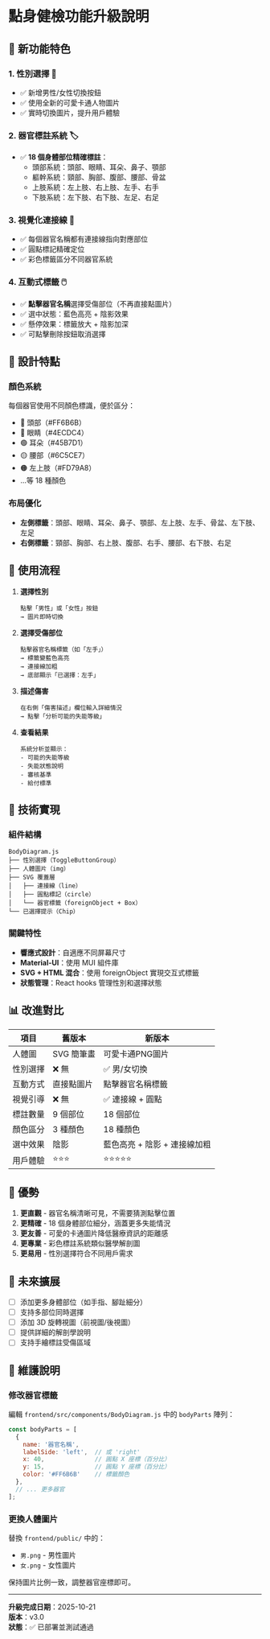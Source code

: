 # 點身健檢功能升級說明

## 🎉 新功能特色

### 1. 性別選擇 👥
- ✅ 新增男性/女性切換按鈕
- ✅ 使用全新的可愛卡通人物圖片
- ✅ 實時切換圖片，提升用戶體驗

### 2. 器官標註系統 🏷️
- ✅ **18 個身體部位精確標註**：
  - 頭部系統：頭部、眼睛、耳朵、鼻子、顎部
  - 軀幹系統：頸部、胸部、腹部、腰部、骨盆
  - 上肢系統：左上肢、右上肢、左手、右手
  - 下肢系統：左下肢、右下肢、左足、右足

### 3. 視覺化連接線 📏
- ✅ 每個器官名稱都有連接線指向對應部位
- ✅ 圓點標記精確定位
- ✅ 彩色標籤區分不同器官系統

### 4. 互動式標籤 🖱️
- ✅ **點擊器官名稱**選擇受傷部位（不再直接點圖片）
- ✅ 選中狀態：藍色高亮 + 陰影效果
- ✅ 懸停效果：標籤放大 + 陰影加深
- ✅ 可點擊刪除按鈕取消選擇

## 🎨 設計特點

### 顏色系統
每個器官使用不同顏色標識，便於區分：
- 🔴 頭部（#FF6B6B）
- 🔵 眼睛（#4ECDC4）
- 🟢 耳朵（#45B7D1）
- 🟡 腰部（#6C5CE7）
- 🟠 左上肢（#FD79A8）
- ...等 18 種顏色

### 布局優化
- **左側標籤**：頭部、眼睛、耳朵、鼻子、顎部、左上肢、左手、骨盆、左下肢、左足
- **右側標籤**：頸部、胸部、右上肢、腹部、右手、腰部、右下肢、右足

## 📱 使用流程

1. **選擇性別**
   ```
   點擊「男性」或「女性」按鈕
   → 圖片即時切換
   ```

2. **選擇受傷部位**
   ```
   點擊器官名稱標籤（如「左手」）
   → 標籤變藍色高亮
   → 連接線加粗
   → 底部顯示「已選擇：左手」
   ```

3. **描述傷害**
   ```
   在右側「傷害描述」欄位輸入詳細情況
   → 點擊「分析可能的失能等級」
   ```

4. **查看結果**
   ```
   系統分析並顯示：
   - 可能的失能等級
   - 失能狀態說明
   - 審核基準
   - 給付標準
   ```

## 🔧 技術實現

### 組件結構
```
BodyDiagram.js
├── 性別選擇（ToggleButtonGroup）
├── 人體圖片（img）
├── SVG 覆蓋層
│   ├── 連接線（line）
│   ├── 圓點標記（circle）
│   └── 器官標籤（foreignObject + Box）
└── 已選擇提示（Chip）
```

### 關鍵特性
- **響應式設計**：自適應不同屏幕尺寸
- **Material-UI**：使用 MUI 組件庫
- **SVG + HTML 混合**：使用 foreignObject 實現交互式標籤
- **狀態管理**：React hooks 管理性別和選擇狀態

## 📊 改進對比

| 項目 | 舊版本 | 新版本 |
|------|--------|--------|
| 人體圖 | SVG 簡筆畫 | 可愛卡通PNG圖片 |
| 性別選擇 | ❌ 無 | ✅ 男/女切換 |
| 互動方式 | 直接點圖片 | 點擊器官名稱標籤 |
| 視覺引導 | ❌ 無 | ✅ 連接線 + 圓點 |
| 標註數量 | 9 個部位 | 18 個部位 |
| 顏色區分 | 3 種顏色 | 18 種顏色 |
| 選中效果 | 陰影 | 藍色高亮 + 陰影 + 連接線加粗 |
| 用戶體驗 | ⭐⭐⭐ | ⭐⭐⭐⭐⭐ |

## 🎯 優勢

1. **更直觀** - 器官名稱清晰可見，不需要猜測點擊位置
2. **更精確** - 18 個身體部位細分，涵蓋更多失能情況
3. **更友善** - 可愛的卡通圖片降低醫療資訊的距離感
4. **更專業** - 彩色標註系統類似醫學解剖圖
5. **更易用** - 性別選擇符合不同用戶需求

## 🚀 未來擴展

- [ ] 添加更多身體部位（如手指、腳趾細分）
- [ ] 支持多部位同時選擇
- [ ] 添加 3D 旋轉視圖（前視圖/後視圖）
- [ ] 提供詳細的解剖學說明
- [ ] 支持手繪標註受傷區域

## 📝 維護說明

### 修改器官標籤
編輯 `frontend/src/components/BodyDiagram.js` 中的 `bodyParts` 陣列：

```javascript
const bodyParts = [
  { 
    name: '器官名稱',
    labelSide: 'left',  // 或 'right'
    x: 40,              // 圓點 X 座標（百分比）
    y: 15,              // 圓點 Y 座標（百分比）
    color: '#FF6B6B'    // 標籤顏色
  },
  // ... 更多器官
];
```

### 更換人體圖片
替換 `frontend/public/` 中的：
- `男.png` - 男性圖片
- `女.png` - 女性圖片

保持圖片比例一致，調整器官座標即可。

---

**升級完成日期**：2025-10-21  
**版本**：v3.0  
**狀態**：✅ 已部署並測試通過

